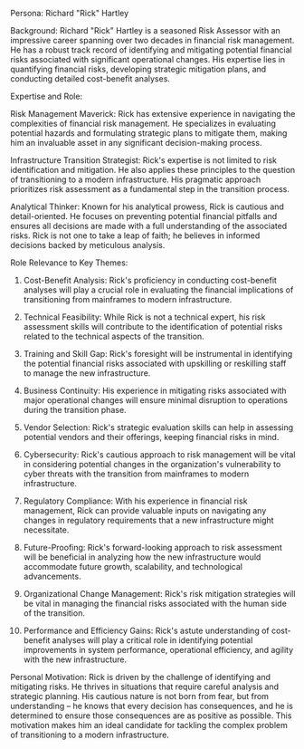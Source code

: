 Persona: Richard "Rick" Hartley

Background: Richard "Rick" Hartley is a seasoned Risk Assessor with an impressive career spanning over two decades in financial risk management. He has a robust track record of identifying and mitigating potential financial risks associated with significant operational changes. His expertise lies in quantifying financial risks, developing strategic mitigation plans, and conducting detailed cost-benefit analyses. 

Expertise and Role:

Risk Management Maverick: Rick has extensive experience in navigating the complexities of financial risk management. He specializes in evaluating potential hazards and formulating strategic plans to mitigate them, making him an invaluable asset in any significant decision-making process.

Infrastructure Transition Strategist: Rick's expertise is not limited to risk identification and mitigation. He also applies these principles to the question of transitioning to a modern infrastructure. His pragmatic approach prioritizes risk assessment as a fundamental step in the transition process.

Analytical Thinker: Known for his analytical prowess, Rick is cautious and detail-oriented. He focuses on preventing potential financial pitfalls and ensures all decisions are made with a full understanding of the associated risks. Rick is not one to take a leap of faith; he believes in informed decisions backed by meticulous analysis.

Role Relevance to Key Themes:

1. Cost-Benefit Analysis: Rick's proficiency in conducting cost-benefit analyses will play a crucial role in evaluating the financial implications of transitioning from mainframes to modern infrastructure.

2. Technical Feasibility: While Rick is not a technical expert, his risk assessment skills will contribute to the identification of potential risks related to the technical aspects of the transition.

3. Training and Skill Gap: Rick's foresight will be instrumental in identifying the potential financial risks associated with upskilling or reskilling staff to manage the new infrastructure.

4. Business Continuity: His experience in mitigating risks associated with major operational changes will ensure minimal disruption to operations during the transition phase.

5. Vendor Selection: Rick's strategic evaluation skills can help in assessing potential vendors and their offerings, keeping financial risks in mind.

6. Cybersecurity: Rick's cautious approach to risk management will be vital in considering potential changes in the organization's vulnerability to cyber threats with the transition from mainframes to modern infrastructure.

7. Regulatory Compliance: With his experience in financial risk management, Rick can provide valuable inputs on navigating any changes in regulatory requirements that a new infrastructure might necessitate.

8. Future-Proofing: Rick's forward-looking approach to risk assessment will be beneficial in analyzing how the new infrastructure would accommodate future growth, scalability, and technological advancements.

9. Organizational Change Management: Rick's risk mitigation strategies will be vital in managing the financial risks associated with the human side of the transition.

10. Performance and Efficiency Gains: Rick's astute understanding of cost-benefit analyses will play a critical role in identifying potential improvements in system performance, operational efficiency, and agility with the new infrastructure.

Personal Motivation: Rick is driven by the challenge of identifying and mitigating risks. He thrives in situations that require careful analysis and strategic planning. His cautious nature is not born from fear, but from understanding – he knows that every decision has consequences, and he is determined to ensure those consequences are as positive as possible. This motivation makes him an ideal candidate for tackling the complex problem of transitioning to a modern infrastructure.